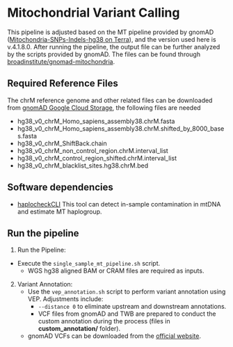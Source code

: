 # Mitochondrial Variant Calling

This pipeline is adjusted based on the MT pipeline provided by gnomAD ([Mitochondria-SNPs-Indels-hg38 on Terra](https://app.terra.bio/#workspaces/help-gatk/Mitochondria-SNPs-Indels-hg38)), and the version used here is v.4.1.8.0. After running the pipeline, the output file can be further analyzed by the scripts provided by gnomAD. The files can be found through [broadinstitute/gnomad-mitochondria](https://github.com/broadinstitute/gnomad-mitochondria).

## Required Reference Files

The chrM reference genome and other related files can be downloaded from [gnomAD Google Cloud Storage](https://console.cloud.google.com/storage/browser/genomics-public-data/references/hg38/v0/chrM?prefix=&forceOnObjectsSortingFiltering=false), the following files are needed
- hg38_v0_chrM_Homo_sapiens_assembly38.chrM.fasta
- hg38_v0_chrM_Homo_sapiens_assembly38.chrM.shifted_by_8000_bases.fasta
- hg38_v0_chrM_ShiftBack.chain
- hg38_v0_chrM_non_control_region.chrM.interval_list
- hg38_v0_chrM_control_region_shifted.chrM.interval_list
- hg38_v0_chrM_blacklist_sites.hg38.chrM.bed

## Software dependencies
- [haplocheckCLI](https://github.com/leklab/haplocheckCLI)
    This tool can detect in-sample contamination in mtDNA and estimate MT haplogroup.

## Run the pipeline

1.	Run the Pipeline:
  - Execute the `single_sample_mt_pipeline.sh` script.
	- WGS hg38 aligned BAM or CRAM files are required as inputs.

2. Variant Annotation:
   - Use the `vep_annotation.sh` script to perform variant annotation using VEP. Adjustments include:
     - `--distance 0` to eliminate upstream and downstream annotations.
     - VCF files from gnomAD and TWB are prepared to conduct the custom annotation during the process (files in **custom_annotation/** folder).
	- gnomAD VCFs can be downloaded from the [official website](https://gnomad.broadinstitute.org/downloads#v3-mitochondrial-dna).

